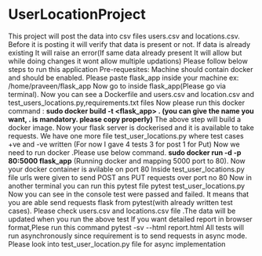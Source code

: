 # UserLocationProject
This project will post the data into csv files users.csv and locations.csv. Before it is posting it will verify that data is present or not. If data is already existing It will raise an error(If same data already present It will allow but while doing changes it wont allow multiple updations)
Please follow below steps to run this application
Pre-requesites: Machine should contain docker and should be enabled.
Please paste flask_app inside your machine ex: /home/praveen/flask_app
Now go to inside flask_app(Please go via terminal). Now you can see a Dockerfile and users.csv and location.csv and test_users_locations.py,requirements.txt files
Now please run this docker command :   **sudo docker build -t <flask_app> . (you can give the name you want, . is mandatory. please copy properly)**
The above step will build a docker image. Now your flask server is dockerised and it is available to take requests.
We have one more file test_user_locations.py where test cases +ve and -ve written (For now I gave 4 tests 3 for post 1 for Put)
Now we need to run docker .Please use below command.
**sudo **docker run -d -p 80:5000 flask_app**** (Running docker and mapping 5000 port to 80).
Now your docker container is avilable on port 80
Inside test_user_locations.py file urls were given to send POST ans PUT requests over port no 80
Now in another terminal you can run this pytest file  pytest test_user_locations.py
Now you can see in the console test were passed and failed. It means that you are able send requests flask from pytest(with already written test cases).
Please check users.csv and locations.csv file .The data will be updated when you run the above test
If you want detailed report in browser format,Plese run this command pytest -sv --html report.html
All tests will run asynchronously since requirement is to send requests in async mode. Please look into test_user_location.py file for async implementation

